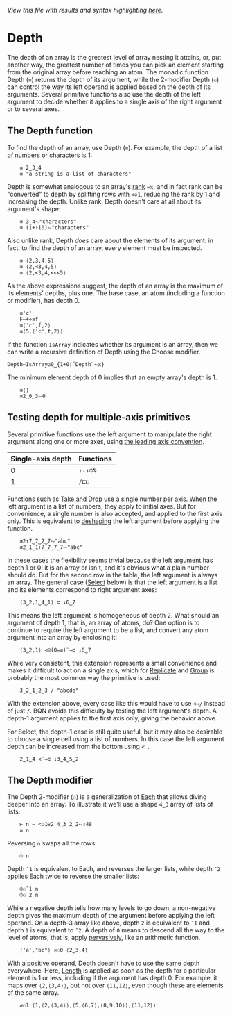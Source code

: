 *View this file with results and syntax highlighting [here](https://mlochbaum.github.io/BQN/doc/depth.html).*

# Depth

<!--GEN
d ← 48‿38
a ← ⟨⟨@,⟨@,@,@⟩⟩,@,⟨@,@⟩⟩

g ← "g"At"font-family=BQN,monospace|font-size=16px|text-anchor=middle|fill=currentColor|stroke-width=0|stroke=currentColor|stroke-linecap=round"
rc ← At "class=code|stroke-width=1.5|rx=12"
lc ← "line"At"class=lilac|stroke-width=2"
tc ← "text"At"dy=-0.2em|class=Number"
bc ← "path"At"class=bluegreen|stroke-width=2|style=fill:none|opacity=0.4"
dc ← "text"At"font-size=18px|text-anchor=start|opacity=0.9"

Path ← bc Elt "d"⋈⊢
Brak ← {
  P ← ∾"M l l "∾¨ ·FmtNum∘⥊ ∾
  Path (d×⟨0.6×𝕩-0.75,0.4⟩) (-⌾⊑⊸P ∾ P⟜⌽) -⌾⊑⊸≍5‿13
}

TN←tc Enc FmtNum
TL←lc Elt"x2"‿"y2"≍˘·FmtNum 0‿18-˜d×≍⟜1
GTr←{("g"Attr⟨"transform","translate("∾(Fmt d×𝕨)∾")"⟩) Enc 𝕩}
Tree←{
  ds‿ws‿e←<˘⍉>𝕩
  d←1+0⌈´ds
  ww←1⌈+´ws
  p←2÷˜(-ww)+`0⊸»⊸+ws
  ⟨d,ww,⟨TN d,Brak ww⟩∾(TL¨p)∾∾p≍⟜1⊸Gtr¨e⟩
}
n0 ← 0‿1‿⟨TN 0, Path"M h"(∾∾¨)⟜FmtNum (-∾4∾+˜)5.6⟩
dp‿wd‿tr ← {@⊸≢◶⟨n0, Tree𝕊¨⟩𝕩} a

dim ← ⟨1.2+wd,1.3+dp⟩ ⋄ sh ← ⟨-2÷˜⊑dim,¯0.8⟩

((∾˜d)×((-∾+˜)1.7‿0.4)+sh∾dim) SVG g Enc ⟨
  "rect" Elt rc∾(Pos d×sh) ∾ "width"‿"height"≍˘FmtNum d×dim
  (dc Attr Pos d×sh+0.4‿0.1) Enc "List depth"
  tr
⟩
-->

The depth of an array is the greatest level of array nesting it attains, or, put another way, the greatest number of times you can pick an element starting from the original array before reaching an atom. The monadic function Depth (`≡`) returns the depth of its argument, while the 2-modifier Depth (`⚇`) can control the way its left operand is applied based on the depth of its arguments. Several primitive functions also use the depth of the left argument to decide whether it applies to a single axis of the right argument or to several axes.

## The Depth function

To find the depth of an array, use Depth (`≡`). For example, the depth of a list of numbers or characters is 1:

        ≡ 2‿3‿4
        ≡ "a string is a list of characters"

Depth is somewhat analogous to an array's [rank](shape.md) `=𝕩`, and in fact rank can be "converted" to depth by splitting rows with `<⎉1`, reducing the rank by 1 and increasing the depth. Unlike rank, Depth doesn't care at all about its argument's shape:

        ≡ 3‿4⥊"characters"
        ≡ (1+↕10)⥊"characters"

Also unlike rank, Depth *does* care about the elements of its argument: in fact, to find the depth of an array, every element must be inspected.

        ≡ ⟨2,3,4,5⟩
        ≡ ⟨2,<3,4,5⟩
        ≡ ⟨2,<3,4,<<<5⟩

As the above expressions suggest, the depth of an array is the maximum of its elements' depths, plus one. The base case, an atom (including a function or modifier), has depth 0.

        ≡'c'
        F←+⋄≡f
        ≡⟨'c',f,2⟩
        ≡⟨5,⟨'c',f,2⟩⟩

If the function `IsArray` indicates whether its argument is an array, then we can write a recursive definition of Depth using the Choose modifier.

    Depth←IsArray◶0‿{1+0⌈´Depth¨⥊𝕩}

The minimum element depth of 0 implies that an empty array's depth is 1.

        ≡⟨⟩
        ≡2‿0‿3⥊0

## Testing depth for multiple-axis primitives

Several primitive functions use the left argument to manipulate the right argument along one or more axes, using [the leading axis convention](leading.md#multiple-axes).

| Single-axis depth | Functions
|-------------------|----------
| 0                 | `↑↓↕⌽⍉`
| 1                 | `/⊏⊔`

Functions such as [Take and Drop](take.md) use a single number per axis. When the left argument is a list of numbers, they apply to initial axes. But for convenience, a single number is also accepted, and applied to the first axis only. This is equivalent to [deshaping](reshape.md) the left argument before applying the function.

        ≢2↑7‿7‿7‿7⥊"abc"
        ≢2‿1‿1↑7‿7‿7‿7⥊"abc"

In these cases the flexibility seems trivial because the left argument has depth 1 or 0: it is an array or isn't, and it's obvious what a plain number should do. But for the second row in the table, the left argument is always an array. The general case ([Select](select.md) below) is that the left argument is a list and its elements correspond to right argument axes:

        ⟨3‿2,1‿4‿1⟩ ⊏ ↕6‿7

This means the left argument is homogeneous of depth 2. What should an argument of depth 1, that is, an array of atoms, do? One option is to continue to require the left argument to be a list, and convert any atom argument into an array by enclosing it:

        ⟨3‿2,1⟩ <⍟(0=≡)¨⊸⊏ ↕6‿7

While very consistent, this extension represents a small convenience and makes it difficult to act on a single axis, which for [Replicate](replicate.md) and [Group](group.md) is probably the most common way the primitive is used:

        3‿2‿1‿2‿3 / "abcde"

With the extension above, every case like this would have to use `<⊸/` instead of just `/`. BQN avoids this difficulty by testing the left argument's depth. A depth-1 argument applies to the first axis only, giving the behavior above.

For Select, the depth-1 case is still quite useful, but it may also be desirable to choose a single cell using a list of numbers. In this case the left argument depth can be increased from the bottom using `<¨`.

        2‿1‿4 <¨⊸⊏ ↕3‿4‿5‿2

## The Depth modifier

The Depth 2-modifier (`⚇`) is a generalization of [Each](map.md) that allows diving deeper into an array. To illustrate it we'll use a shape `4‿3` array of lists of lists.

        ⊢ n ← <⎉1⍟2 4‿3‿2‿2⥊↕48
        ≡ n

Reversing `n` swaps all the rows:

        ⌽ n

Depth `¯1` is equivalent to Each, and reverses the larger lists, while depth `¯2` applies Each twice to reverse the smaller lists:

        ⌽⚇¯1 n
        ⌽⚇¯2 n

While a negative depth tells how many levels to go down, a non-negative depth gives the maximum depth of the argument before applying the left operand. On a depth-3 array like above, depth `2` is equivalent to `¯1` and depth `1` is equivalent to `¯2`. A depth of `0` means to descend all the way to the level of atoms, that is, apply [pervasively](arithmetic.md#pervasion), like an arithmetic function.

        ⟨'a',"bc"⟩ ≍⚇0 ⟨2‿3,4⟩

With a positive operand, Depth doesn't have to use the same depth everywhere. Here, [Length](shape.md) is applied as soon as the depth for a particular element is 1 or less, including if the argument has depth 0. For example, it maps over `⟨2,⟨3,4⟩⟩`, but not over `⟨11,12⟩`, even though these are elements of the same array.

        ≠⚇1 ⟨1,⟨2,⟨3,4⟩⟩,⟨5,⟨6,7⟩,⟨8,9,10⟩⟩,⟨11,12⟩⟩
